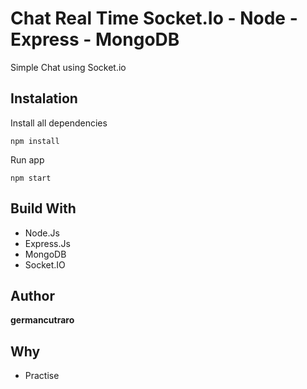 # Chat Real Time Socket.Io - Node - Express - MongoDB

Simple Chat using Socket.io 

## Instalation

Install all dependencies

```
npm install
```

Run app

```
npm start
```

## Build With

* Node.Js
* Express.Js
* MongoDB
* Socket.IO

## Author

**germancutraro**

## Why

* Practise
